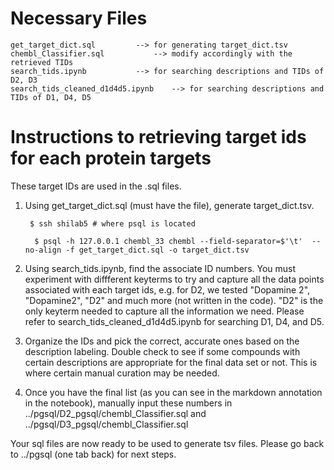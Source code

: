 
# Necessary Files

	get_target_dict.sql			--> for generating target_dict.tsv
 	chembl_Classifier.sql 			--> modify accordingly with the retrieved TIDs
 	search_tids.ipynb			--> for searching descriptions and TIDs of D2, D3
 	search_tids_cleaned_d1d4d5.ipynb	--> for searching descriptions and TIDs of D1, D4, D5

# Instructions to retrieving target ids for each protein targets

These target IDs are used in the .sql files.
1) Using get_target_dict.sql (must have the file), generate target_dict.tsv. 



		$ ssh shilab5 # where psql is located

         $ psql -h 127.0.0.1 chembl_33 chembl --field-separator=$'\t'  --no-align -f get_target_dict.sql -o target_dict.tsv

2) Using search_tids.ipynb, find the associate ID numbers. You must experiment with diffferent keyterms to try and capture all the data points associated with each target ids, e.g. for D2, we tested "Dopamine 2", "Dopamine2", "D2" and much more (not written in the code). "D2" is the only keyterm needed to capture all the information we need. Please refer to search_tids_cleaned_d1d4d5.ipynb for searching D1, D4, and D5.

3) Organize the IDs and pick the correct, accurate ones based on the description labeling. Double check to see if some compounds with certain descriptions are appropriate for the final data set or not. This is where certain manual curation may be needed.

4) Once you have the final list (as you can see in the markdown annotation in the notebook), manually input these numbers in ../pgsql/D2_pgsql/chembl_Classifier.sql and ../pgsql/D3_pgsql/chembl_Classifier.sql

Your sql files are now ready to be used to generate tsv files. Please go back to ../pgsql (one tab back) for next steps.



